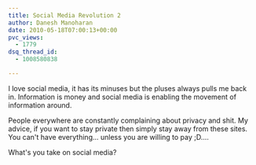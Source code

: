 ```yaml
---
title: Social Media Revolution 2
author: Danesh Manoharan
date: 2010-05-18T07:00:13+00:00
pvc_views:
  - 1779
dsq_thread_id:
  - 1008580838

---
```

I love social media, it has its minuses but the pluses always pulls me back in. Information is money and social media is enabling the movement of information around.

People everywhere are constantly complaining about privacy and shit. My advice, if you want to stay private then simply stay away from these sites. You can't have everything... unless you are willing to pay ;D....

What's you take on social media?